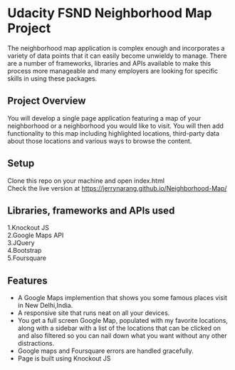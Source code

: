 # Udacity FSND Neighborhood Map Project

The neighborhood map application is complex enough and incorporates a variety of data points that it can easily become unwieldy to manage. There are a number of frameworks, libraries and APIs available to make this process more manageable and many employers are looking for specific skills in using these packages.

## Project Overview

You will develop a single page application featuring a map of your neighborhood or a neighborhood you would like to visit. You will then add functionality to this map including highlighted locations, third-party data about those locations and various ways to browse the content.

## Setup 
Clone this repo on your machine and open index.html <br>
Check the live version at https://jerrynarang.github.io/Neighborhood-Map/ 

## Libraries, frameworks and APIs used

1.Knockout JS<br>
2.Google Maps API<br>
3.JQuery<br>
4.Bootstrap<br>
5.Foursquare<br>

## Features
<ul>
<li>A Google Maps implemention that shows you some famous places visit in New Delhi,India.</li>
<li>A responsive site that runs neat on all your devices.</li>
<li>You get a full screen Google Map, populated with my favorite locations, along with a sidebar with a list of the locations that can be clicked on and also filtered so you can nail down what you want without any other distractions.</li>
<li>Google maps and Foursquare errors are handled gracefully.</li>
<li>Page is built using Knockout JS</li>
</ul>
